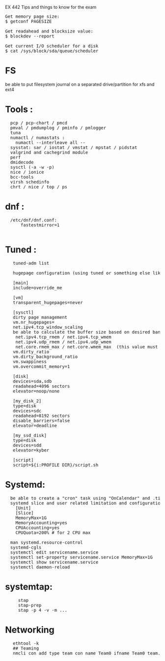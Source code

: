 EX 442 Tips and things to know for the exam

<pre>
Get memory page size:
$ getconf PAGESIZE

Get readahead and blocksize value:
$ blockdev --report

Get current I/O scheduler for a disk
$ cat /sys/block/sda/queue/scheduler
</pre>

# FS
  be able to put filesystem journal on a separated drive/partition for xfs and ext4

# Tools :
<pre>
  pcp / pcp-chart / pmcd
  pmval / pmdumplog / pminfo / pmlogger
  tuna
  numactl / numastats :
    numactl --interleave all -- <your cmd>
  sysstat: sar / iostat / vmstat / mpstat / pidstat
  valgrind and cachegrind module
  perf
  dmidecode
  sysctl (-a -w -p)
  nice / ionice
  bcc-tools
  virsh schedinfo
  chrt / nice / top / ps
</pre>

# dnf :
<pre>
  /etc/dnf/dnf.conf:
      fastestmirror=1
 </pre>

# Tuned :
<pre>
   tuned-adm list
   
   hugepage configuration (using tuned or something else like hugepagesz= at grubline)
   
   [main]
   include=override_me
   
   [vm]
   transparent_hugepages=never
   
   [sysctl]
   dirty page management
   vm.nr_hugepages=
   net.ipv4.tcp_window_scaling
   be able to calculate the buffer size based on desired bandwidth and latency:
    net.ipv4.tcp_rmem / net.ipv4.tcp_wmem 
    net.ipv4.udp_rmem / net.ipv4.udp_wmem
    net.core.rmem_max / net.core.wmem_max  (this value must be equal to the biggest value of tcp_[r|w]mem or udp_[r|w]mem)
   vm.dirty_ratio
   vm.dirty_background_ratio
   vm.swappiness
   vm.overcommit_memory=1
   
   [disk]
   devices=sda,sdb
   readahead=4096 sectors
   elevator=noop/none
   
   [my_disk_2]
   type=disk
   devices=sdc
   readahead=8192 sectors
   disable_barriers=false
   elevator=deadline
   
   [my_ssd_disk]
   type=disk
   devices=sdd
   elevator=kyber
   
   [script]
   script=${i:PROFILE_DIR}/script.sh
</pre>   

# Systemd:
<pre>
  be able to create a "cron" task using "OnCalendar" and .timer unit files with systemd  
  systemd slice and user related limitation and configuration user-.slice etc...
    [Unit]
    [Slice]
    MemoryMax=1G
    MemoryAccounting=yes
    CPUAccounting=yes
    CPUQuota=200% # for 2 CPU max

  man systemd.resource-control
  systemd-cgls
  systemctl edit servicename.service
  systemctl set-property servicename.service MemoryMax=1G
  systemctl show servicename.service
  systemctl daemon-reload
</pre>

# systemtap:
<pre>
     stap
     stap-prep
     stap -p 4 -v -m ...
</pre>

# Networking
<pre>
   ethtool -k <ifname>
   ## Teaming
   nmcli con add type team con_name Team0 ifname Team0 team.runner [loadbalance | roundrobin] 
</pre>
